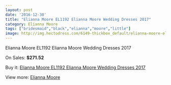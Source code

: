 ```yaml
---
layout: post
date: '2016-12-30'
title: "Elianna Moore EL1192 Elianna Moore Wedding Dresses 2017"
category: Elianna Moore
tags: ["bridesmaid","black","elianna","moore","little"]
image: http://img.hectodress.com/6149-thickbox_default/elianna-moore-el1192-elianna-moore-wedding-dresses-2013.jpg
---
```

Elianna Moore EL1192 Elianna Moore Wedding Dresses 2017

On Sales: **$271.52**
<a href="https://www.hectodress.com/elianna-moore/2993-elianna-moore-el1192-elianna-moore-wedding-dresses-2013.html"><amp-img layout="responsive" width="600" height="600" src="//img.hectodress.com/6149-thickbox_default/elianna-moore-el1192-elianna-moore-wedding-dresses-2013.jpg" alt="Elianna Moore EL1192 Elianna Moore Wedding Dresses 2017 0" /></a>
<a href="https://www.hectodress.com/elianna-moore/2993-elianna-moore-el1192-elianna-moore-wedding-dresses-2013.html"><amp-img layout="responsive" width="600" height="600" src="//img.hectodress.com/6151-thickbox_default/elianna-moore-el1192-elianna-moore-wedding-dresses-2013.jpg" alt="Elianna Moore EL1192 Elianna Moore Wedding Dresses 2017 1" /></a>
<a href="https://www.hectodress.com/elianna-moore/2993-elianna-moore-el1192-elianna-moore-wedding-dresses-2013.html"><amp-img layout="responsive" width="600" height="600" src="//img.hectodress.com/6150-thickbox_default/elianna-moore-el1192-elianna-moore-wedding-dresses-2013.jpg" alt="Elianna Moore EL1192 Elianna Moore Wedding Dresses 2017 2" /></a>

Buy it: [Elianna Moore EL1192 Elianna Moore Wedding Dresses 2017](https://www.hectodress.com/elianna-moore/2993-elianna-moore-el1192-elianna-moore-wedding-dresses-2013.html "Elianna Moore EL1192 Elianna Moore Wedding Dresses 2017")

View more: [Elianna Moore](https://www.hectodress.com/52-elianna-moore "Elianna Moore")